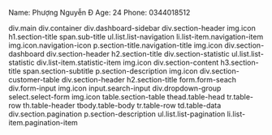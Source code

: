 Name: Phượng Nguyễn Đ
Age: 24
Phone: 0344018512

div.main
	div.container
		div.dashboard-sidebar
			div.section-header
				img.icon
				h1.section-title
					span.sub-title
				ul.list.list-navigation
					li.list-item.navigation-item
						img.icon.navigation-icon
						p.section-title.navigation-title
						img.icon
		div.section-dashboard
			div.section-header
				h2.section-title
			div.section-statistic
				ul.list.list-statistic
					div.list-item.statistic-item
						img.icon
						div.section-content
							h3.section-title
								span.section-subtitle
							p.section-description
								img.icon
			div.section-customer-table
				div.section-header
					h2.section-title
					form.form-seach
						div.form-input
							img.icon
							input.search-input
					div.dropdown-group
						select.select-form
						img.icon
				table.section-table
					thead.table-head
						tr.table-row
							th.table-header
					tbody.table-body
						tr.table-row
							td.table-data
				div.section.pagination
					p.section-description
					ul.list.list-pagination
            li.list-item.pagination-item
